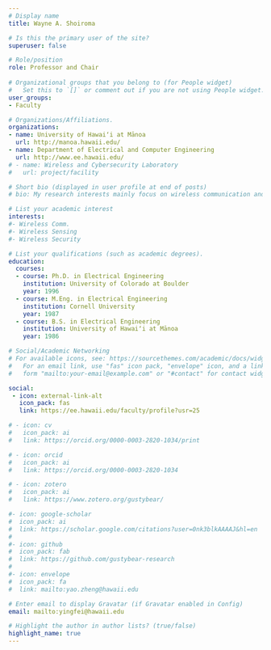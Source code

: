 ```yaml
---
# Display name
title: Wayne A. Shoiroma

# Is this the primary user of the site?
superuser: false

# Role/position
role: Professor and Chair
  
# Organizational groups that you belong to (for People widget)
#   Set this to `[]` or comment out if you are not using People widget.
user_groups:
- Faculty

# Organizations/Affiliations.
organizations:
- name: University of Hawaiʻi at Mānoa
  url: http://manoa.hawaii.edu/
- name: Department of Electrical and Computer Engineering
  url: http://www.ee.hawaii.edu/
# - name: Wireless and Cybersecurity Laboratory
#   url: project/facility

# Short bio (displayed in user profile at end of posts)
# bio: My research interests mainly focus on wireless communication and cybersecurity.

# List your academic interest
interests:
#- Wireless Comm.
#- Wireless Sensing
#- Wireless Security

# List your qualifications (such as academic degrees).
education:
  courses:
  - course: Ph.D. in Electrical Engineering
    institution: University of Colorado at Boulder
    year: 1996
  - course: M.Eng. in Electrical Engineering
    institution: Cornell University
    year: 1987
  - course: B.S. in Electrical Engineering
    institution: University of Hawaiʻi at Mānoa
    year: 1986

# Social/Academic Networking
# For available icons, see: https://sourcethemes.com/academic/docs/widgets/#icons
#   For an email link, use "fas" icon pack, "envelope" icon, and a link in the
#   form "mailto:your-email@example.com" or "#contact" for contact widget.

social:
 - icon: external-link-alt
   icon_pack: fas
   link: https://ee.hawaii.edu/faculty/profile?usr=25

# - icon: cv
#   icon_pack: ai
#   link: https://orcid.org/0000-0003-2820-1034/print

# - icon: orcid
#   icon_pack: ai
#   link: https://orcid.org/0000-0003-2820-1034

# - icon: zotero
#   icon_pack: ai
#   link: https://www.zotero.org/gustybear/

#- icon: google-scholar
#  icon_pack: ai
#  link: https://scholar.google.com/citations?user=0nk3blkAAAAJ&hl=en
#
#- icon: github
#  icon_pack: fab
#  link: https://github.com/gustybear-research
#
#- icon: envelope
#  icon_pack: fa
#  link: mailto:yao.zheng@hawaii.edu

# Enter email to display Gravatar (if Gravatar enabled in Config)
email: mailto:yingfei@hawaii.edu

# Highlight the author in author lists? (true/false)
highlight_name: true
---
```


